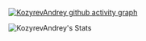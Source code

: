 [![KozyrevAndrey github activity graph](https://github-readme-activity-graph.vercel.app/graph?username=KozyrevAndrey&bg_color=000000&color=ffffff&line=26a269&point=ffffff&area=true&hide_border=true)](https://github.com/ashutosh00710/github-readme-activity-graph)

![KozyrevAndrey's Stats](https://github-readme-stats.vercel.app/api?username=KozyrevAndrey&theme=dark&show_icons=true&hide_border=true&count_private=true)
